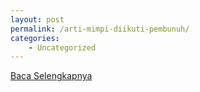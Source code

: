 ```yaml
---
layout: post
permalink: /arti-mimpi-diikuti-pembunuh/
categories:
    - Uncategorized
---
```


[Baca Selengkapnya](/08)